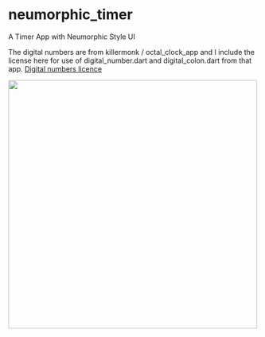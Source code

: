 # neumorphic_timer

A Timer App with Neumorphic Style UI

The digital numbers are from killermonk / octal_clock_app and I include the license here for use of digital_number.dart and digital_colon.dart from that app.
[Digital numbers licence](https://github.com/killermonk/octal_clock_app/blob/step2/LICENSE)

<img src="https://github.com/c0ff33-b34n/neumorphic_timer/blob/master/timerapp.gif" width="500">
